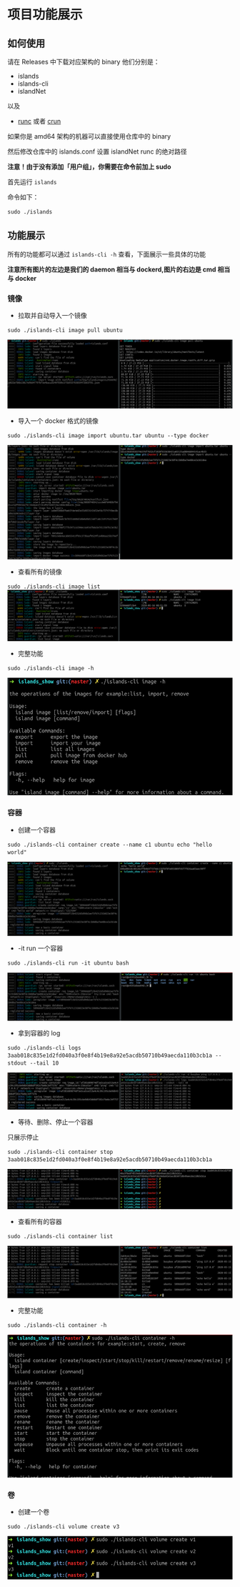 # 项目功能展示


## 如何使用

请在 Releases 中下载对应架构的 binary 他们分别是：

+ islands 
+ islands-cli 
+ islandNet

以及

+ [runc](https://github.com/opencontainers/runc/releases) 或者 [crun](https://github.com/containers/crun)

如果你是 amd64 架构的机器可以直接使用仓库中的 binary

然后修改仓库中的 islands.conf 设置 islandNet runc 的绝对路径

**注意！由于没有添加「用户组」，你需要在命令前加上 sudo**

首先运行 `islands`

命令如下：

`sudo ./islands`


## 功能展示


所有的功能都可以通过 `islands-cli -h` 查看，下面展示一些具体的功能

**注意所有图片的左边是我们的 daemon 相当与 dockerd,图片的右边是 cmd 相当与 docker**


### 镜像


+ 拉取并自动导入一个镜像

`sudo ./islands-cli image pull ubuntu`

![](./imgs/1.png)


+ 导入一个 docker 格式的镜像

`sudo ./islands-cli image import ubuntu.tar ubuntu --type docker`

![](./imgs/2.png)

+ 查看所有的镜像

`sudo ./islands-cli image list`
![](./imgs/3.png)

+ 完整功能

`sudo ./islands-cli image -h`

![](./imgs/4.png)

### 容器


+ 创建一个容器

`sudo ./islands-cli container create --name c1 ubuntu echo "hello world"`

![](./imgs/6.png)

+ -it run 一个容器

`sudo ./islands-cli run -it ubuntu bash`

![](./imgs/5.png)

+ 拿到容器的 log

`sudo ./islands-cli logs 3aab018c835e1d2fd040a3f0e8f4b19e8a92e5acdb50710b49aecda110b3cb1a --stdout --tail 10`

![](./imgs/7.png)

+ 等待、删除、停止一个容器

只展示停止

`sudo ./islands-cli container stop 3aab018c835e1d2fd040a3f0e8f4b19e8a92e5acdb50710b49aecda110b3cb1a`

![](./imgs/8.png)


+ 查看所有的容器

`sudo ./islands-cli container list`

![](./imgs/9.png)



+ 完整功能

`sudo ./islands-cli container -h`

![](./imgs/10.png)




### 卷

+ 创建一个卷

`sudo ./islands-cli volume create v3`

![](./imgs/11.png)







